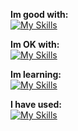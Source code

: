 **Im good with:** <br>
[![My Skills](https://skillicons.dev/icons?i=godot,py)](https://github.com/cyteon)

**Im OK with:** <br>
[![My Skills](https://skillicons.dev/icons?i=js,mongodb,react,svelte)](https://github.com/cyteon)

**Im learning:** <br>
[![My Skills](https://skillicons.dev/icons?i=cs,cpp)](https://github.com/cyteon)


**I have used:** <br>
[![My Skills](https://skillicons.dev/icons?i=rust,java)](https://github.com/cyteon)

